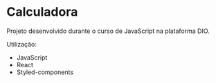# Calculadora

Projeto desenvolvido durante o curso de JavaScript na plataforma DIO.

Utilização: 
- JavaScript
- React
- Styled-components